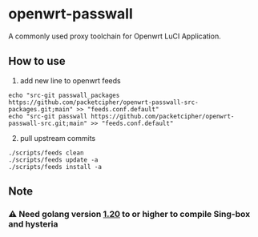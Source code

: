 # openwrt-passwall
A commonly used proxy toolchain for Openwrt LuCI Application.

## How to use
1. add new line to openwrt feeds
```
echo "src-git passwall_packages https://github.com/packetcipher/openwrt-passwall-src-packages.git;main" >> "feeds.conf.default"
echo "src-git passwall https://github.com/packetcipher/openwrt-passwall-src.git;main" >> "feeds.conf.default"
```
2. pull upstream commits
```
./scripts/feeds clean
./scripts/feeds update -a
./scripts/feeds install -a
```

## Note

### ⚠ Need golang version [1.20](https://github.com/openwrt/packages/tree/openwrt-23.05/lang/golang) to or higher to compile Sing-box and hysteria
